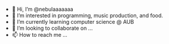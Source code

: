 - 👋 Hi, I’m @nebulaaaaaaa
- 👀 I’m interested in programming, music production, and food.
- 🌱 I’m currently learning computer science @ AUB
- 💞️ I’m looking to collaborate on ...
- 📫 How to reach me ...

<!---
nebulaaaaaaa/nebulaaaaaaa is a ✨ special ✨ repository because its `README.md` (this file) appears on your GitHub profile.
You can click the Preview link to take a look at your changes.
--->
